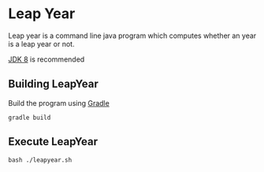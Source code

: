 # Leap Year
Leap year is a command line java program which computes
whether an year is a leap year or not.

[JDK 8](https://www.oracle.com/technetwork/java/javase/overview/java8-2100321.html) is recommended

## Building LeapYear
Build the program using [Gradle](https://gradle.org)
```shell script
gradle build
```
## Execute LeapYear
```shell script
bash ./leapyear.sh
```